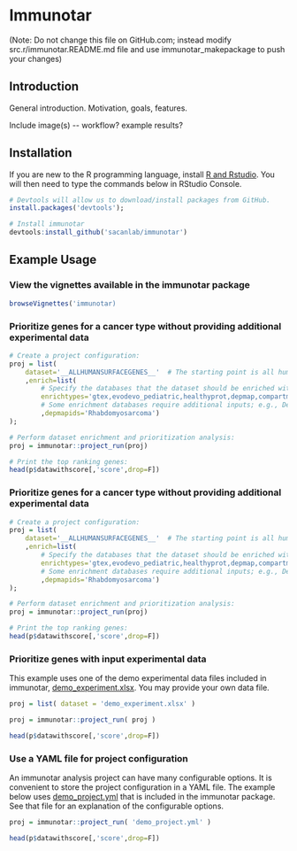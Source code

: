 # Immunotar

(Note: Do not change this file on GitHub.com; instead modify src.r/immunotar.README.md file and use immunotar_makepackage to push your changes)

## Introduction

General introduction. Motivation, goals, features.

Include image(s) -- workflow? example results?


## Installation

If you are new to the R programming language, install [R and Rstudio](https://posit.co/download/rstudio-desktop/). You will then need to type the commands below in RStudio Console.

```r
# Devtools will allow us to download/install packages from GitHub.
install.packages('devtools');

# Install immunotar
devtools:install_github('sacanlab/immunotar')
```


## Example Usage

### View the vignettes available in the immunotar package
```r
browseVignettes('immunotar)
```

### Prioritize genes for a cancer type without providing additional experimental data
```r
# Create a project configuration:
proj = list(
	dataset='__ALLHUMANSURFACEGENES__'  # The starting point is all human surface genes
	,enrich=list(
		# Specify the databases that the dataset should be enriched with:
		enrichtypes='gtex,evodevo_pediatric,healthyprot,depmap,compartments_sp,cirfess_spc'
		# Some enrichment databases require additional inputs; e.g., Depmap database requires a disease name:
		,depmapids='Rhabdomyosarcoma')
);

# Perform dataset enrichment and prioritization analysis:
proj = immunotar::project_run(proj)

# Print the top ranking genes:
head(p$datawithscore[,'score',drop=F])
```


### Prioritize genes for a cancer type without providing additional experimental data
```r
# Create a project configuration:
proj = list(
	dataset='__ALLHUMANSURFACEGENES__'  # The starting point is all human surface genes
	,enrich=list(
		# Specify the databases that the dataset should be enriched with:
		enrichtypes='gtex,evodevo_pediatric,healthyprot,depmap,compartments_sp,cirfess_spc'
		# Some enrichment databases require additional inputs; e.g., Depmap database requires a disease name:
		,depmapids='Rhabdomyosarcoma')
);

# Perform dataset enrichment and prioritization analysis:
proj = immunotar::project_run(proj)

# Print the top ranking genes:
head(p$datawithscore[,'score',drop=F])
```


### Prioritize genes with input experimental data
This example uses one of the demo experimental data files included in immunotar, [demo_experiment.xlsx](inst/data/demo_experiment.xlsx). You may provide your own data file.

```r
proj = list( dataset = 'demo_experiment.xlsx' )

proj = immunotar::project_run( proj )

head(p$datawithscore[,'score',drop=F])
```


### Use a YAML file for project configuration
An immunotar analysis project can have many configurable options. It is convenient to store the project configuration in a YAML file. The example below uses [demo_project.yml](inst/data/demo_project.yml) that is included in the immunotar package. See that file for an explanation of the configurable options.

```r
proj = immunotar::project_run( 'demo_project.yml' )

head(p$datawithscore[,'score',drop=F])
```